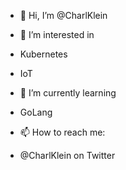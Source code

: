 - 👋 Hi, I’m @CharlKlein

- 👀 I’m interested in 
 - Kubernetes
 - IoT
- 🌱 I’m currently learning
 - GoLang

- 📫 How to reach me:
-    @CharlKlein on Twitter 

<!---
CharlKlein/CharlKlein is a ✨ special ✨ repository because its `README.md` (this file) appears on your GitHub profile.
You can click the Preview link to take a look at your changes.
--->
